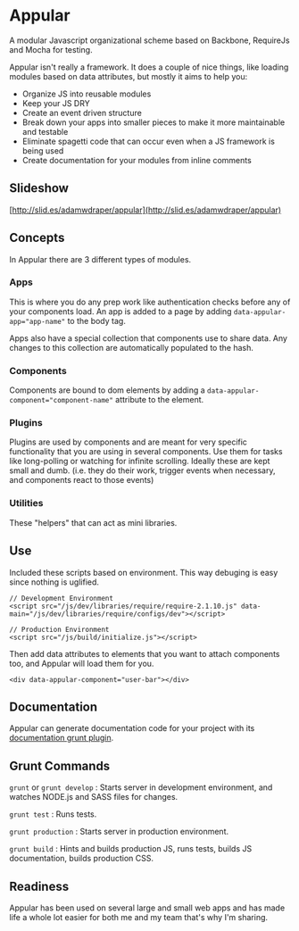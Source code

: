 # Appular

A modular Javascript organizational scheme based on Backbone, RequireJs and Mocha for testing.

Appular isn't really a framework.  It does a couple of nice things, like loading modules based on data attributes, but mostly it aims to help you:
- Organize JS into reusable modules
- Keep your JS DRY
- Create an event driven structure
- Break down your apps into smaller pieces to make it more maintainable and testable
- Eliminate spagetti code that can occur even when a JS framework is being used
- Create documentation for your modules from inline comments

## Slideshow
[http://slid.es/adamwdraper/appular](http://slid.es/adamwdraper/appular)

## Concepts
In Appular there are 3 different types of modules.

### Apps
This is where you do any prep work like authentication checks before any of your components load.  An app is added to a page by adding `data-appular-app="app-name"` to the body tag.

Apps also have a special collection that components use to share data.  Any changes to this collection are automatically populated to the hash.  

### Components
Components are bound to dom elements by adding a `data-appular-component="component-name"` attribute to the element.

### Plugins
Plugins are used by components and are meant for very specific functionality that you are using in several components.  Use them for tasks like long-polling or watching for infinite scrolling.  Ideally these are kept small and dumb. (i.e. they do their work, trigger events when necessary, and components react to those events)

### Utilities
These "helpers" that can act as mini libraries.

## Use
Included these scripts based on environment.  This way debuging is easy since nothing is uglified.

```
// Development Environment
<script src="/js/dev/libraries/require/require-2.1.10.js" data-main="/js/dev/libraries/require/configs/dev"></script>
```

```
// Production Environment
<script src="/js/build/initialize.js"></script>
```

Then add data attributes to elements that you want to attach components too, and Appular will load them for you.
```
<div data-appular-component="user-bar"></div>
```

## Documentation

Appular can generate documentation code for your project with its [documentation grunt plugin](https://github.com/adamwdraper/grunt-appular-docs).

## Grunt Commands
`grunt` or `grunt develop` : Starts server in development environment, and watches NODE.js and SASS files for changes.

`grunt test` : Runs tests.

`grunt production` : Starts server in production environment.

`grunt build` : Hints and builds production JS, runs tests, builds JS documentation, builds production CSS.


## Readiness

Appular has been used on several large and small web apps and has made life a whole lot easier for both me and my team that's why I'm sharing.
